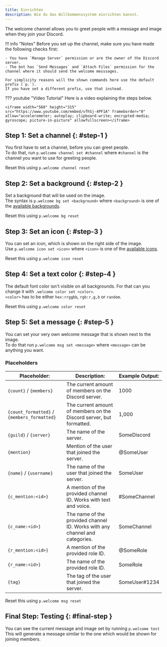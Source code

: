 ```yaml
---
title: Einrichten
description: Wie du das Willkommenssystem einrichten kannst.
---
```


The welcome channel allows you to greet people with a message and image when they join your Discord.

!!! info "Notes"
    Before you set up the channel, make sure you have made the following checks first:
    
    - You have `Manage Server` permission or are the owner of the Discord server.
    - The bot has `Send Messages` and `Attach Files` permission for the channel where it should send the welcome messsages.
    
    For simplicity reasons will the shown commands here use the default prefix (`p.`).  
    If you have set a different prefix, use that instead.

??? youtube "Video Tutorial"
    Here is a video explaining the steps below.
    
    <iframe width="560" height="315" src="https://www.youtube.com/embed/vfhSj-4PF1A" frameborder="0" allow="accelerometer; autoplay; clipboard-write; encrypted-media; gyroscope; picture-in-picture" allowfullscreen></iframe>

## Step 1: Set a channel {: #step-1 }
<!-- md-badge:required -->
<!-- md-badge:default none -->

You first have to set a channel, before you can greet people.  
To do that, run `p.welcome channel set #channel` where `#channel` is the channel you want to use for greeting people.

Reset this using `p.welcome channel reset`

## Step 2: Set a background {: #step-2 }
<!-- md-badge:optional -->
[<!-- md-badge:default color_white -->](welcome-images.md#color_white)

Set a background that will be used on the image.  
The syntax is `p.welcome bg set <background>` where `<background>` is one of the [available backgrounds](welcome-images.md#backgrounds).

Reset this using `p.welcome bg reset`

## Step 3: Set an icon {: #step-3 }
<!-- md-badge:optional -->
[<!-- md-badge:default purr -->](welcome-images.md#purr)

You can set an icon, which is shown on the right side of the image.  
Use `p.welcome icon set <icon>` where `<icon>` is one of the [available icons](welcome-images.md#icons).

Reset this using `p.welcome icon reset`

## Step 4: Set a text color {: #step-4 }
<!-- md-badge:optional -->
<!-- md-badge:default hex:000000 -->

The default font color isn't visible on all backgrounds. For that can you change it with `.welcome color set <color>`.  
`<color>` has to be either `hex:rrggbb`, `rgb:r,g,b` or `random`.

Reset this using `p.welcome color reset`

## Step 5: Set a message {: #step-5 }
<!-- md-badge:optional -->
<!-- md-badge:default Welcome {mention}! -->

You can set your very own welcome message that is shown next to the image.  
To do that run `p.welcome msg set <message>` where `<message>` can be anything you want.  

### Placeholders

| Placeholder:                                | Description:                                                                | Example Output: |
| ------------------------------------------- | --------------------------------------------------------------------------- | --------------- |
| `{count}` / `{members}`                     | The current amount of members on the Discord server.                        | 1000            |
| `{count_formatted}` / `{members_formatted}` | The current amount of members on the Discord server, but formatted.         | 1,000           |
| `{guild}` / `{server}`                      | The name of the server.                                                     | SomeDiscord     |
| `{mention}`                                 | Mention of the user that joined the server.                                 | @SomeUser       |
| `{name}` / `{username}`                     | The name of the user that joined the server.                                | SomeUser        |
| `{c_mention:<id>}`                          | A mention of the provided channel ID. Works with text and voice.            | #SomeChannel    |
| `{c_name:<id>}`                             | The name of the provided channel ID. Works with any channel and categories. | SomeChannel     |
| `{r_mention:<id>}`                          | A mention of the provided role ID.                                          | @SomeRole       |
| `{r_name:<id>}`                             | The name of the provided role ID.                                           | SomeRole        |
| `{tag}`                                     | The tag of the user that joined the server.                                 | SomeUser#1234   |

Reset this using `p.welcome msg reset`

## Final Step: Testing {: #final-step }
<!-- md-badge:optional -->
<!-- md-badge:default Saved values -->

You can see the current message and image set by running `p.welcome test`  
This will generate a message similar to the one which would be shown for joining members.
